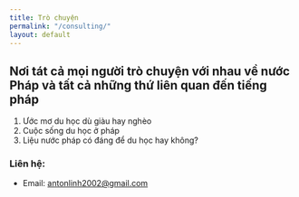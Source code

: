 ```yaml
---
title: Trò chuyện
permalink: "/consulting/"
layout: default
---
```


## Nơi tát cả mọi người trò chuyện với nhau về nước Pháp và tất cả những thứ liên quan đến tiếng pháp
<p> </p>

1. Ước mơ du học dù giàu hay nghèo
2. Cuộc sống du học ở pháp
3. Liệu nước pháp có đáng để du học hay không?

### Liên hệ:

- Email: <a href="mailto:antonlinh2002@gmail.com" target="_blank">antonlinh2002@gmail.com</a>
